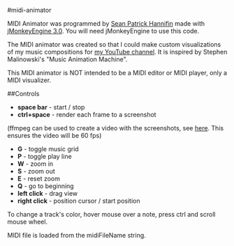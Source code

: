 #midi-animator

MIDI Animator was programmed by [Sean Patrick Hannifin](http://www.wizardwalk.com/) made with [jMonkeyEngine 3.0](http://www.jmonkeyengine.org). You will need jMonkeyEngine to use this code.

The MIDI animator was created so that I could make custom visualizations of my music compositions for [my YouTube channel](http://www.youtube.com/wizardwalk). It is inspired by Stephen Malinowski's "Music Animation Machine".

This MIDI animator is NOT intended to be a MIDI editor or MIDI player, only a MIDI visualizer.

##Controls

* **space bar** - start / stop
* **ctrl+space** - render each frame to a screenshot

(ffmpeg can be used to create a video with the screenshots, see [here](http://hamelot.io/visualization/using-ffmpeg-to-convert-a-set-of-images-into-a-video/). This ensures the video will be 60 fps)

* **G** - toggle music grid
* **P** - toggle play line
* **W** - zoom in
* **S** - zoom out
* **E** - reset zoom
* **Q** - go to beginning
* **left click** - drag view
* **right click** - position cursor / start position

To change a track's color, hover mouse over a note, press ctrl and scroll mouse wheel.

MIDI file is loaded from the midiFileName string.
